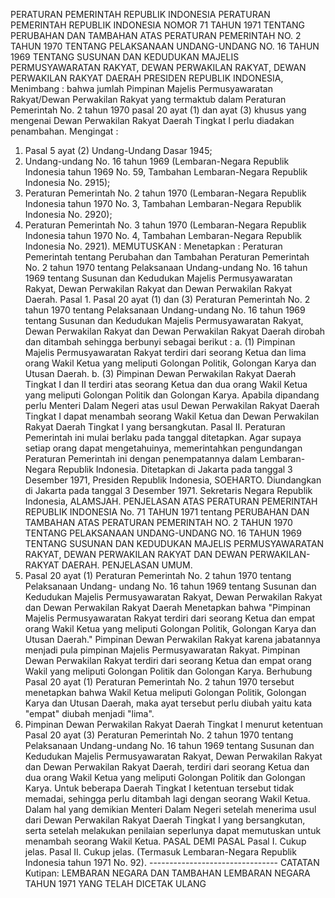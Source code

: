  PERATURAN PEMERINTAH REPUBLIK INDONESIA PERATURAN PEMERINTAH REPUBLIK INDONESIA NOMOR 71 TAHUN 1971 TENTANG PERUBAHAN DAN TAMBAHAN ATAS PERATURAN PEMERINTAH NO. 2 TAHUN 1970 TENTANG PELAKSANAAN UNDANG-UNDANG NO. 16 TAHUN 1969 TENTANG SUSUNAN DAN KEDUDUKAN MAJELIS PERMUSYAWARATAN RAKYAT, DEWAN PERWAKILAN RAKYAT, DEWAN PERWAKILAN RAKYAT DAERAH PRESIDEN REPUBLIK INDONESIA,
Menimbang :
 bahwa jumlah Pimpinan Majelis Permusyawaratan Rakyat/Dewan Perwakilan Rakyat yang termaktub dalam Peraturan Pemerintah No. 2 tahun 1970 pasal 20 ayat (1) dan ayat (3) khusus yang mengenai Dewan Perwakilan Rakyat Daerah Tingkat I perlu diadakan penambahan.
Mengingat :

1. Pasal 5 ayat (2) Undang-Undang Dasar 1945;
2. Undang-undang No. 16 tahun 1969 (Lembaran-Negara Republik Indonesia tahun 1969 No. 59, Tambahan Lembaran-Negara Republik Indonesia No. 2915);
3. Peraturan Pemerintah No. 2 tahun 1970 (Lembaran-Negara Republik Indonesia tahun 1970 No. 3, Tambahan Lembaran-Negara Republik Indonesia No. 2920);
4. Peraturan Pemerintah No. 3 tahun 1970 (Lembaran-Negara Republik Indonesia tahun 1970 No. 4, Tambahan Lembaran-Negara Republik Indonesia No. 2921).
MEMUTUSKAN :
 Menetapkan : Peraturan Pemerintah tentang Perubahan dan Tambahan Peraturan Pemerintah No. 2 tahun 1970 tentang Pelaksanaan Undang-undang No. 16 tahun 1969 tentang Susunan dan Kedudukan Majelis Permusyawaratan Rakyat, Dewan Perwakilan Rakyat dan Dewan Perwakilan Rakyat Daerah. Pasal 1. Pasal 20 ayat (1) dan (3) Peraturan Pemerintah No. 2 tahun 1970 tentang Pelaksanaan Undang-undang No. 16 tahun 1969 tentang Susunan dan Kedudukan Majelis Permusyawaratan Rakyat, Dewan Perwakilan Rakyat dan Dewan Perwakilan Rakyat Daerah dirobah dan ditambah sehingga berbunyi sebagai berikut :
a. (1) Pimpinan Majelis Permusyawaratan Rakyat terdiri dari seorang Ketua dan lima orang Wakil Ketua yang meliputi Golongan Politik, Golongan Karya dan Utusan Daerah.
b. (3) Pimpinan Dewan Perwakilan Rakyat Daerah Tingkat I dan II terdiri atas seorang Ketua dan dua orang Wakil Ketua yang meliputi Golongan Politik dan Golongan Karya. Apabila dipandang perlu Menteri Dalam Negeri atas usul Dewan Perwakilan Rakyat Daerah Tingkat I dapat menambah seorang Wakil Ketua dan Dewan Perwakilan Rakyat Daerah Tingkat I yang bersangkutan. Pasal II. Peraturan Pemerintah ini mulai berlaku pada tanggal ditetapkan. Agar supaya setiap orang dapat mengetahuinya, memerintahkan pengundangan Peraturan Pemerintah ini dengan penempatannya dalam Lembaran-Negara Republik Indonesia. Ditetapkan di Jakarta pada tanggal 3 Desember 1971, Presiden Republik Indonesia, SOEHARTO. Diundangkan di Jakarta pada tanggal 3 Desember 1971. Sekretaris Negara Republik Indonesia, ALAMSJAH. PENJELASAN ATAS PERATURAN PEMERINTAH REPUBLIK INDONESIA No. 71 TAHUN 1971 tentang PERUBAHAN DAN TAMBAHAN ATAS PERATURAN PEMERINTAH NO. 2 TAHUN 1970 TENTANG PELAKSANAAN UNDANG-UNDANG NO. 16 TAHUN 1969 TENTANG SUSUNAN DAN KEDUDUKAN MAJELIS PERMUSYAWARATAN RAKYAT, DEWAN PERWAKILAN RAKYAT DAN DEWAN PERWAKILAN-RAKYAT DAERAH. PENJELASAN UMUM.
1. Pasal 20 ayat (1) Peraturan Pemerintah No. 2 tahun 1970 tentang Pelaksanaan Undang- undang No. 16 tahun 1969 tentang Susunan dan Kedudukan Majelis Permusyawaratan Rakyat, Dewan Perwakilan Rakyat dan Dewan Perwakilan Rakyat Daerah Menetapkan bahwa "Pimpinan Majelis Permusyawaratan Rakyat terdiri dari seorang Ketua dan empat orang Wakil Ketua yang meliputi Golongan Politik, Golongan Karya dan Utusan Daerah." Pimpinan Dewan Perwakilan Rakyat karena jabatannya menjadi pula pimpinan Majelis Permusyawaratan Rakyat. Pimpinan Dewan Perwakilan Rakyat terdiri dari seorang Ketua dan empat orang Wakil yang meliputi Golongan Politik dan Golongan Karya. Berhubung Pasal 20 ayat (1) Peraturan Pemerintah No. 2 tahun 1970 tersebut menetapkan bahwa Wakil Ketua meliputi Golongan Politik, Golongan Karya dan Utusan Daerah, maka ayat tersebut perlu diubah yaitu kata "empat" diubah menjadi "lima".
2. Pimpinan Dewan Perwakilan Rakyat Daerah Tingkat I menurut ketentuan Pasal 20 ayat (3) Peraturan Pemerintah No. 2 tahun 1970 tentang Pelaksanaan Undang-undang No. 16 tahun 1969 tentang Susunan dan Kedudukan Majelis Permusyawaratan Rakyat, Dewan Perwakilan Rakyat dan Dewan Perwakilan Rakyat Daerah, terdiri dari seorang Ketua dan dua orang Wakil Ketua yang meliputi Golongan Politik dan Golongan Karya. Untuk beberapa Daerah Tingkat I ketentuan tersebut tidak memadai, sehingga perlu ditambah lagi dengan seorang Wakil Ketua. Dalam hal yang demikian Menteri Dalam Negeri setelah menerima usul dari Dewan Perwakilan Rakyat Daerah Tingkat I yang bersangkutan, serta setelah melakukan penilaian seperlunya dapat memutuskan untuk menambah seorang Wakil Ketua. PASAL DEMI PASAL Pasal I. Cukup jelas. Pasal II. Cukup jelas. (Termasuk Lembaran-Negara Republik Indonesia tahun 1971 No. 92). -------------------------------- CATATAN Kutipan: LEMBARAN NEGARA DAN TAMBAHAN LEMBARAN NEGARA TAHUN 1971 YANG TELAH DICETAK ULANG